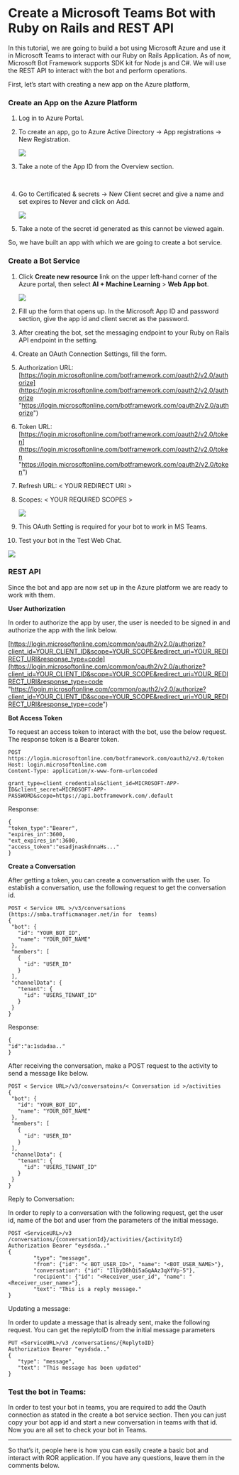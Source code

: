 # Create a Microsoft Teams Bot with Ruby on Rails and REST API

In this tutorial, we are going to build a bot using Microsoft Azure and use it in Microsoft Teams to interact with our Ruby on Rails Application. As of now, Microsoft Bot Framework supports SDK kit for Node js and C#. We will use the REST API to interact with the bot and perform operations.

First, let’s start with creating a new app on the Azure platform,

### **Create an App on the Azure Platform**

1. Log in to Azure Portal.
2. To create an app, go to Azure Active Directory -> App registrations -> New Registration.

   ![](https://www.skcript.com/svrmedia/heroes/image3-2.png)
3. Take a note of the App ID from the Overview section. 

   <br>
4. Go to Certificated & secrets -> New Client secret and give a name and set expires to Never and click on Add.

   ![](https://www.skcript.com/svrmedia/heroes/image5-2.png)
5. Take a note of the secret id generated as this cannot be viewed again.

So, we have built an app with which we are going to create a bot service.

### **Create a Bot Service**

 1. Click **Create new resource** link on the upper left-hand corner of the Azure portal, then select **AI + Machine Learning** > **Web App bot**.

    ![](https://www.skcript.com/svrmedia/heroes/image2-4.png)
 2. Fill up the form that opens up. In the Microsoft App ID and password section, give the app id and client secret as the password.
 3. After creating the bot, set the messaging endpoint to your Ruby on Rails API endpoint in the setting.
 4. Create an OAuth Connection Settings, fill the form.
 5. Authorization URL: [https://login.microsoftonline.com/botframework.com/oauth2/v2.0/authorize](https://login.microsoftonline.com/botframework.com/oauth2/v2.0/authorize "https://login.microsoftonline.com/botframework.com/oauth2/v2.0/authorize")
 6. Token URL: [https://login.microsoftonline.com/botframework.com/oauth2/v2.0/token](https://login.microsoftonline.com/botframework.com/oauth2/v2.0/token "https://login.microsoftonline.com/botframework.com/oauth2/v2.0/token")
 7. Refresh URL: < YOUR REDIRECT URI >
 8. Scopes: < YOUR REQUIRED SCOPES >

    ![](https://www.skcript.com/svrmedia/heroes/image4-3.png)
 9. This OAuth Setting is required for your bot to work in MS Teams.
10. Test your bot in the Test Web Chat.

![](https://www.skcript.com/svrmedia/heroes/image1-4.png)

### **REST API**

Since the bot and app are now set up in the Azure platform we are ready to work with them.

**User Authorization**

In order to authorize the app by user, the user is needed to be signed in and authorize the app with the link below.

[https://login.microsoftonline.com/common/oauth2/v2.0/authorize?client_id=YOUR_CLIENT_ID&scope=YOUR_SCOPE&redirect_uri=YOUR_REDIRECT_URI&response_type=code](https://login.microsoftonline.com/common/oauth2/v2.0/authorize?client_id=YOUR_CLIENT_ID&scope=YOUR_SCOPE&redirect_uri=YOUR_REDIRECT_URI&response_type=code "https://login.microsoftonline.com/common/oauth2/v2.0/authorize?client_id=YOUR_CLIENT_ID&scope=YOUR_SCOPE&redirect_uri=YOUR_REDIRECT_URI&response_type=code")

**Bot Access Token**

To request an access token to interact with the bot, use the below request. The response token is a Bearer token.

    POST https://login.microsoftonline.com/botframework.com/oauth2/v2.0/token
    Host: login.microsoftonline.com
    Content-Type: application/x-www-form-urlencoded
    
    grant_type=client_credentials&client_id=MICROSOFT-APP-ID&client_secret=MICROSOFT-APP-PASSWORD&scope=https://api.botframework.com/.default

Response:

    {
    "token_type":"Bearer",
    "expires_in":3600,
    "ext_expires_in":3600,
    "access_token":"esadjnaskdnnaHs..."
    }

**Create a Conversation**

After getting a token, you can create a conversation with the user. To establish a conversation, use the following request to get the conversation id.

    POST < Service URL >/v3/conversations (https://smba.trafficmanager.net/in for  teams)
    {
     "bot": {
       "id": "YOUR_BOT_ID",
       "name": "YOUR_BOT_NAME"
     },
     "members": [
       {
         "id": "USER_ID"
       }
     ],
     "channelData": {
       "tenant": {
         "id": "USERS_TENANT_ID"
       }
     }
    }

Response:

    {  
    "id":"a:1sdadaa.."
    }

After receiving the conversation, make a POST request to the activity to send a message like below.

    POST < Service URL>/v3/conversatoins/< Conversation id >/activities
    {
     "bot": {
       "id": "YOUR_BOT_ID",
       "name": "YOUR_BOT_NAME"
     },
     "members": [
       {
         "id": "USER_ID"
       }
     ],
     "channelData": {
       "tenant": {
         "id": "USERS_TENANT_ID"
       }
     }
    }

Reply to Conversation:

In order to reply to a conversation with the following request, get the user id, name of the bot and user from the parameters of the initial message.

    POST <ServiceURL>/v3 /conversations/{conversationId}/activities/{activityId}
    Authorization Bearer "eysdsda.." 
    {
            "type": "message",
            "from": {"id": "< BOT_USER_ID>", "name": "<BOT_USER_NAME>"},
            "conversation": {"id": "IlbyD8hQi5aGqAAz3qXfVp-5"},
            "recipient": {"id": "<Receiver_user_id", "name": "<Receiver_user_name>"},
            "text": "This is a reply message."
    }

Updating a message:

In order to update a message that is already sent, make the following request. You can get the replytoID from the initial message parameters

    PUT <ServiceURL>/v3 /conversations/{ReplytoID}
    Authorization Bearer "eysdsda.." 
    {
       "type": "message",
       "text": "This message has been updated"
    }

### **Test the bot in Teams:**

In order to test your bot in teams, you are required to add the Oauth connection as stated in the create a bot service section. Then you can just copy your bot app id and start a new conversation in teams with that id. Now you are all set to check your bot in Teams.

***

So that’s it, people here is how you can easily create a basic bot and interact with ROR application. If you have any questions, leave them in the comments below.
